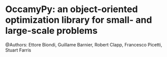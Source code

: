 # OccamyPy: an object-oriented optimization library for small- and large-scale problems

@Authors: Ettore Biondi, Guillame Barnier, Robert Clapp, Francesco Picetti, Stuart Farris
